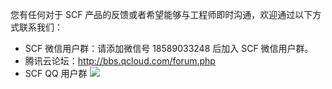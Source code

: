 您有任何对于 SCF 产品的反馈或者希望能够与工程师即时沟通，欢迎通过以下方式联系我们：

- SCF 微信用户群：请添加微信号 18589033248 后加入 SCF 微信用户群。
- 腾讯云论坛：http://bbs.qcloud.com/forum.php
- SCF QQ 用户群
![](https://mc.qcloudimg.com/static/img/76af3658e287914466c90b6281928a30/image.png)

